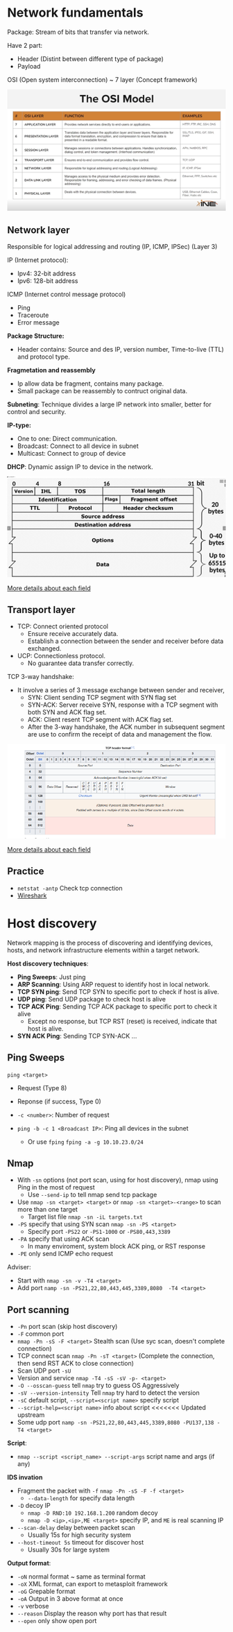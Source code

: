 # Network fundamentals

Package: Stream of bits that transfer via network.

Have 2 part:
- Header (Distint between different type of package)
- Payload

OSI (Open system interconnection) ~ 7 layer (Concept framework)

![OSI](./Assets/image_0.png)

## Network layer

Responsible for logical addressing and routing (IP, ICMP, IPSec) (Layer 3)

IP (Internet protocol):
- Ipv4: 32-bit address
- Ipv6: 128-bit address

ICMP (Internet control message protocol) 
- Ping
- Traceroute
- Error message

**Package Structure:** 
- Header contains: Source and des IP, version number, Time-to-live (TTL) and protocol type.

**Fragmetation and reassembly**
- Ip allow data be fragment, contains many package.
- Small package can be reassembly to contruct original data.

**Subneting**: Technique divides a large IP network into smaller, better for control and security.

**IP-type:**
- One to one: Direct communication.
- Broadcast: Connect to all device in subnet
- Multicast: Connect to group of device

**DHCP**: Dynamic assign IP to device in the network.

![IP header](./Assets/image_1.png)

[More details about each field](https://en.wikipedia.org/wiki/IPv4)


## Transport layer
- TCP: Connect oriented protocol
    - Ensure receive accurately data.
    - Establish a connection between the sender and receiver before data exchanged.
- UCP: Connectionless protocol.
    - No guarantee data transfer correctly.

TCP 3-way handshake:
- It involve a series of 3 message exchange between sender and receiver,
    - SYN: Client sending TCP segment with SYN flag set
    - SYN-ACK: Server receive SYN, response with a TCP segment with both SYN and ACK flag set.
    - ACK: Client resent TCP segment with ACK flag set.
    - After the 3-way handshake, the ACK number in subsequent segment are use to confirm the receipt of data and management the flow.

![TCP header](./Assets/image_2.png)

[More details about each field](https://en.wikipedia.org/wiki/Transmission_Control_Protocol)

## Practice 

- `netstat -antp` Check tcp connection
- [Wireshark](https://www.wireshark.org/)

# Host discovery

Network mapping is the process of discovering and identifying devices, hosts, and network infrastructure elements within a target network. 

**Host discovery techniques**:
- **Ping Sweeps**: Just ping
- **ARP Scanning**: Using ARP request to identify host in local network.
- **TCP SYN ping**: Send TCP SYN to specific port to check if host is alive.
- **UDP ping**: Send UDP package to check host is alive
- **TCP ACK Ping**: Sending TCP ACK package to specific port to check it alive
    - Except no response, but TCP RST (reset) is received, indicate that host is alive.
- **SYN ACK Ping**: Sending TCP SYN-ACK ...


## Ping Sweeps

`ping <target>`

- Request (Type 8)
- Reponse (if success, Type 0)

- `-c <number>`: Number of request
- `ping -b -c 1 <Broadcast IP>`: Ping all devices in the subnet
    - Or use `fping` `fping -a -g 10.10.23.0/24`

## Nmap

- With `-sn` options (not port scan, using for host discovery), nmap using Ping in the most of request
    - Use `--send-ip` to tell nmap send tcp package
- Use `nmap -sn <target> <target>` or `nmap -sn <target>-<range>` to scan more than one target
    - Target list file `nmap -sn -iL targets.txt`
- `-PS` specify that using SYN scan `nmap -sn -PS <target>`
    - Specify port `-PS22` or `-PS1-1000` or `-PS80,443,3389`
- `-PA` specify that using ACK scan
    - In many enviroment, system block ACK ping, or RST response
- `-PE` only send ICMP echo request

Adviser:
- Start with `nmap -sn -v -T4 <target>`
- Add port `namp -sn -PS21,22,80,443,445,3389,8080  -T4 <target>`

## Port scanning
- `-Pn` port scan (skip host discovery)
- `-F` common port
- `nmap -Pn -sS -F <target>` Stealth scan (Use syc scan, doesn't complete connection)
- TCP connect scan `nmap -Pn -sT <target>` (Complete the connection, then send RST ACK to close connection)
- Scan UDP port `-sU`
- Version and service `nmap -T4 -sS -sV -p- <target>`
- `-O --osscan-guess` tell `nmap` try to guess OS Aggressively
- `-sV --version-intensity` Tell `nmap` try hard to detect the version
- `-sC` default script, `--script=<script name>` specify script
- `--script-help=<script name>` info about script
<<<<<<< Updated upstream
- Some udp port `namp -sn -PS21,22,80,443,445,3389,8080 -PU137,138 -T4 <target>`

**Script**:
- `nmap --script <script_name> --script-args` script name and args (if any) 

**IDS invation** 

- Fragment the packet with `-f` `nmap -Pn -sS -F -f <target>`
    - `--data-length` for specify data length
- `-D` decoy IP
    - `nmap -D RND:10 192.168.1.200` random decoy
    - `nmap -D <ip>,<ip>,ME <target>` specify IP, and `ME` is real scanning IP
- `--scan-delay` delay between packet scan
    - Usually 15s for high security system
- `--host-timeout 5s` timeout for discover host
    - Usually 30s for large system

**Output format**:
- `-oN` normal format ~ same as terminal format
- `-oX` XML format, can export to metasploit framework
- `-oG` Grepable format
- `-oA` Output in 3 above format at once
- `-v` verbose
- `--reason` Display the reason why port has that result
- `--open` only show open port
